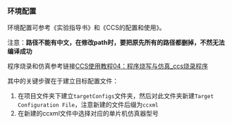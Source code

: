 ### 环境配置

环境配置可参考《实验指导书》和《CCS的配置和使用》。

注意：**路径不能有中文，在修改path时，要把原先所有的路径都删掉，不然无法编译成功**

程序烧录和仿真参考链接[CCS使用教程04：程序烧写与仿真_ccs烧录程序](https://blog.csdn.net/weixin_42822110/article/details/111321056)

其中的关键步骤在于建立目标配置文件：

1. 在项目文件夹下建立`targetConfigs`文件夹，然后对此文件夹新建`Target Configuration File`，注意新建的文件后缀为`ccxml`
2. 在新建的ccxml文件中选择对应的单片机仿真器型号